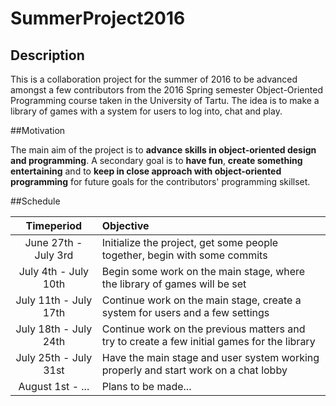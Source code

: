 # SummerProject2016

## Description

This is a collaboration project for the summer of 2016 to be advanced amongst a few contributors from the 2016 Spring
semester Object-Oriented Programming course taken in the University of Tartu. The idea is to make a library of games
with a system for users to log into, chat and play.

##Motivation

The main aim of the project is to **advance skills in object-oriented design and programming**. A secondary goal is to
**have fun**, **create something entertaining** and to **keep in close approach with object-oriented programming** for future
goals for the contributors' programming skillset.

##Schedule

| Timeperiod    | Objective     |
|:-------------:|:-------------|
| June 27th - July 3rd | Initialize the project, get some people together, begin with some commits |
| July 4th - July 10th | Begin some work on the main stage, where the library of games will be set |
| July 11th - July 17th | Continue work on the main stage, create a system for users and a few settings |
| July 18th - July 24th | Continue work on the previous matters and try to create a few initial games for the library |
| July 25th - July 31st | Have the main stage and user system working properly and start work on a chat lobby |
| August 1st - ... | Plans to be made...   |
